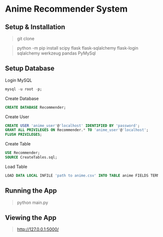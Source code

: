 # Anime Recommender System

<h2> Setup & Installation </h2>

> git clone <repo-url>

> python -m pip install scipy flask flask-sqlalchemy flask-login sqlalchemy werkzeug pandas PyMySql

<h2> Setup Database </h2>
  
Login MySQL 
```sql
mysql -u root -p;
```
  
Create Database
```sql
CREATE DATABASE Recommender;  
```  

Create User
```sql
CREATE USER 'anime_user'@'localhost' IDENTIFIED BY 'password';
GRANT ALL PRIVILEGES ON Recommender.* TO 'anime_user'@'localhost';
FLUSH PRIVILEGES;
```

Create Table
```sql
USE Recommender;
SOURCE CreateTables.sql;
```
  
Load Table
```sql
LOAD DATA LOCAL INFILE 'path to anime.csv' INTO TABLE anime FIELDS TERMINATED BY ',' IGNORE 1 LINES;
```

<h2> Running the App </h2>
  
> python main.py

<h2> Viewing the App </h2>

> http://127.0.0.1:5000/
